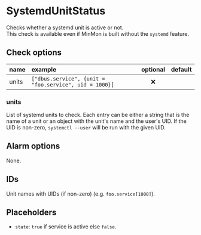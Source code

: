# SystemdUnitStatus
Checks whether a systemd unit is active or not.\
This check is available even if MinMon is built without the `systemd` feature.

## Check options
| name | example | optional | default |
|:---|:---|:---:|:---|
| units | `["dbus.service", {unit = "foo.service", uid = 1000}]` | ❌ | |

### units
List of systemd units to check.
Each entry can be either a string that is the name of a unit or an object with the unit's name and the user's UID.
If the UID is non-zero, `systemctl --user` will be run with the given UID.

## Alarm options
None.

## IDs
Unit names with UIDs (if non-zero) (e.g. `foo.service[1000]`).

## Placeholders
- `state`: `true` if service is active else `false`.
